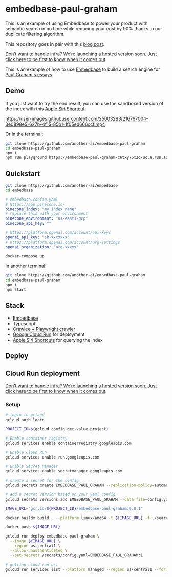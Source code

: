 # embedbase-paul-graham

This is an example of using Embedbase to power your product with semantic search in no time while reducing your cost by 90% thanks to our duplicate filtering algorithm.

This repository goes in pair with this [blog post](https://louis030195.medium.com/search-paul-graham-essays-with-siri-building-an-embedding-powered-product-in-few-lines-of-code-c578b43d741).

[Don’t want to handle infra? We’re launching a hosted version soon. Just click here to be first to know when it comes out](https://embedbase.anotherai.co).

This is an example of how to use [Embedbase](https://github.com/another-ai/embedbase) to build a search engine for [Paul Graham's essays](http://www.paulgraham.com/articles.html).

## Demo

If you just want to try the end result, you can use the sandboxed version of the index with this [Apple Siri Shortcut](https://www.icloud.com/shortcuts/70b62f88a59643bbad8ef9cb3483533f):


https://user-images.githubusercontent.com/25003283/216767004-3e0898e5-627b-4f15-85b1-1f05ed666ccf.mp4



Or in the terminal:

```bash
git clone https://github.com/another-ai/embedbase-paul-graham
cd embedbase-paul-graham
npm i
npm run playground https://embedbase-paul-graham-c6txy76x2q-uc.a.run.app
```

## Quickstart


```bash
git clone https://github.com/another-ai/embedbase
cd embedbase
```

```yaml
# embedbase/config.yaml
# https://app.pinecone.io/
pinecone_index: "my index name"
# replace this with your environment
pinecone_environment: "us-east1-gcp"
pinecone_api_key: ""

# https://platform.openai.com/account/api-keys
openai_api_key: "sk-xxxxxxx"
# https://platform.openai.com/account/org-settings
openai_organization: "org-xxxxx"
```

```bash
docker-compose up
```

In another terminal:

```bash
git clone https://github.com/another-ai/embedbase-paul-graham
cd embedbase-paul-graham
npm i
npm start
```

## Stack

- [Embedbase](https://github.com/another-ai/embedbase)
- Typescript
- [Crawlee + Playwright crawler](https://crawlee.dev/docs/examples/playwright-crawler)
- [Google Cloud Run](https://cloud.google.com/run) for deployment
- [Apple Siri Shortcuts](linkhere.) for querying the index

## Deploy

## Cloud Run deployment

[Don’t want to handle infra? We’re launching a hosted version soon. Just click here to be first to know when it comes out](https://embedbase.anotherai.co).

### Setup

```bash
# login to gcloud
gcloud auth login

PROJECT_ID=$(gcloud config get-value project)

# Enable container registry
gcloud services enable containerregistry.googleapis.com

# Enable Cloud Run
gcloud services enable run.googleapis.com

# Enable Secret Manager
gcloud services enable secretmanager.googleapis.com

# create a secret for the config
gcloud secrets create EMBEDBASE_PAUL_GRAHAM --replication-policy=automatic

# add a secret version based on your yaml config
gcloud secrets versions add EMBEDBASE_PAUL_GRAHAM --data-file=config.yaml

IMAGE_URL="gcr.io/${PROJECT_ID}/embedbase-paul-graham:0.0.1"

docker buildx build . --platform linux/amd64 -t ${IMAGE_URL} -f ./search/Dockerfile

docker push ${IMAGE_URL}

gcloud run deploy embedbase-paul-graham \
  --image ${IMAGE_URL} \
  --region us-central1 \
  --allow-unauthenticated \
  --set-secrets /secrets/config.yaml=EMBEDBASE_PAUL_GRAHAM:1

# getting cloud run url
gcloud run services list --platform managed --region us-central1 --format="value(status.url)" --filter="metadata.name=embedbase-paul-graham"
```



